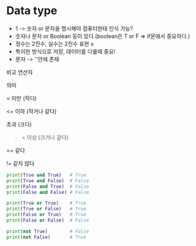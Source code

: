 # Data type 
- 1 -> 숫자 or 문자을 명시해야 컴퓨터한테 인식 가능?
- 숫자나 문자 or Boolean 등이 있다.(boolean은 T or F => if문에서 중요하다.)
- 정수는 2진수, 실수는 2진수 표현 x
- 특이한 방식으로 저장, 데이터를 다룰때 중요!
- 문자 -> ''안에 존재


비교 연산자

의미

<
미만 (작다)

<=
이하 (작거나 같다)

>
초과 (크다)

>=
이상 (크거나 같다)

==
같다

!=
같지 않다

```python
print(True and True)   # True
print(True and False)  # False
print(False and True)  # False
print(False and False) # False

print(True or True)    # True
print(True or False)   # True
print(False or True)   # True
print(False or False)  # False

print(not True)        # False
print(not False)       # True
```